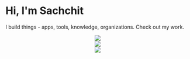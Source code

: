 # Hi, I'm Sachchit

I build things - apps, tools, knowledge, organizations. Check out my work.

<div align=center>
    <img src="https://skillicons.dev/icons?i=cpp,py,rust"/> 
    </br>
    <img src="https://skillicons.dev/icons?i=vscode,linux,docker,vim"/>
    </br>
    <img src="https://skillicons.dev/icons?i=react,pytorch,tensorflow"/>
</div>
